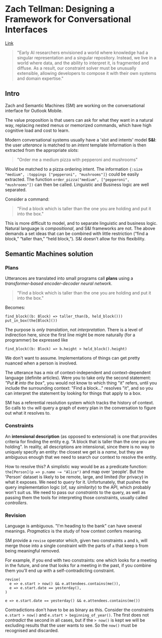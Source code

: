 # Zach Tellman: Designing a Framework for Conversational Interfaces 

[Link](https://www.microsoft.com/en-us/research/group/msai/articles/designing-a-framework-for-conversational-interfaces)

> "Early AI researchers envisioned a world where knowledge had a singular representation and a singular repository. Instead, we live in a world where data, and the ability to interpret it, is fragmented and diffuse. As a result, our constraint solver must be unusually extensible, allowing developers to compose it with their own systems and domain expertise."

## Intro

Zach and Semantic Machines (SM) are working on the conversational interface for Outlook Mobile.

The value proposition is that users can ask for what they want in a natural way, replacing nested menus or memorized commands, which have high cognitive load and cost to learn.

Modern conversational systems usually have a 'slot and intents' model **S&I**: the user _utterance_ is matched to an _intent_ template Information is then extracted from the appropriate _slots_:

> "Order me a medium pizza with pepperoni and mushrooms" 

Would be matched to a pizza ordering intent. The information `{:size "medium", :toppings ["pepperoni", "mushrooms"]}` could be easily extracted. The function `order_pizza("medium", ["pepperoni", "mushrooms"])` can then be called. Linguistic and Business logic are well separated.

Consider a command:

> "Find a block which is taller than the one you are holding and put it into the box."

This is more difficult to model, and to separate linguistic and business logic. Natural language is _compositional_, and S&I frameworks are not. The above demands a set ideas that can be combined with little restriction (“find a block,” “taller than,” “held block,”). S&I doesn't allow for this flexibility.

## Semantic Machines solution

### Plans

Utterances are translated into small programs call **plans** using a _transformer-based encoder-decoder neural network_.

> "Find a block which is taller than the one you are holding and put it into the box."

Becomes:

```
find_block((b: Block) => taller_than(b, held_block()))
put_in_box(the[Block]())
```

The purpose is _only translation_, not _interpretation_. There is a level of indirection here, since the first line might be more naturally (for a programmer) be expressed like

```
find_block((b: Block) => b.height > held_block().height)
```

We don't want to assume. Implementations of things can get pretty nuanced when a person is involved.

The utterance has a mix of context-independent and context-dependent language (definite articles). Were you to take only the second statement: _"Put **it** into the box"_, you would not know to which thing "it" refers, until you include the surrounding context: "Find a block..." resolves "it", and so you can interpret the statement by looking for things that apply to a box.

SM has a referential resolution system which tracks the history of context. So calls to `the` will query a graph of every plan in the conversation to figure out what it resolves to.

### Constraints

An **intensional description** (as opposed to extensional) is one that provides criteria for finding the entity e.g. "A block that is taller than the one you are holding". In reality, all descriptions are intensional, since there is no way to uniquely specify an entity: the closest we get is a _name_, but they are ambiguous enough that we need to search our context to resolve the entity.

How to resolve this? A simplistic way would be as a predicate function: `the[Person](p => p.name ~= "Alice")` and map over 'people'. But the 'Person' dataset is likely to be remote, large, and limited (for privacy) in what it exposes. We need to _query_ for it. Unfortunately, that pushes the query implementation logic (of, say _similarity_) to the API, which probably won't suit us. We need to pass our _constraints_ to the query, as well as passing them the tools for interpreting those constraints, usually called _controllers_.

### Revision

Language is ambiguous. "I'm heading to the bank" can have several meanings. _Pragmatics_ is the study of how context confers meaning.

SM provide a `revise` operator which, given two constraints `a` and `b`, will merge those into a single constraint with the  parts of `a` that keep `b` from being meaningful removed.

For example, if you end with two constraints: one which looks for a meeting in the future, and one that looks for a meeting in the past, if you combine them you'll end up with a self-contradicting constraint.

```
revise(
  e => e.start > now() && e.attendees.contains(me()), 
  e => e.start.date == yesterday(),
)

e => e.start.date == yesterday() && e.attendees.contains(me())
```

Contradictions don't have to be as binary as this. Consider the constraints `e.start > now()` and `e.start > beginning_of_year()`. The first does not _contradict_ the second in all cases, but if the `> now()` is kept we will be excluding results that the user wants to see. So the `now()` must be recognised and discarded.

